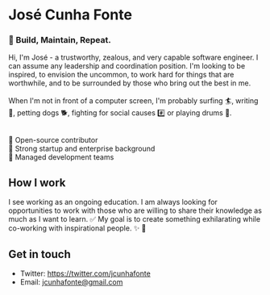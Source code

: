 # José Cunha Fonte

### 🚧 Build, Maintain, Repeat.

Hi, I'm José - a trustworthy, zealous, and very capable software engineer. I can assume any leadership and coordination position. I'm looking to be inspired, to envision the uncommon, to work hard for things that are worthwhile, and to be surrounded by those who bring out the best in me. <br /> <br /> When I'm not in front of a computer screen, I'm probably surfing 🏄, writing 📓, petting dogs 🐕, fighting for social causes #️⃣ or playing drums 🥁. <br /><br />

🧬 Open-source contributor <br />
🚀 Strong startup and enterprise background <br />
📝 Managed development teams <br />

## How I work
I see working as an ongoing education. I am always looking for opportunities to work with those who are willing to share their knowledge as much as I want to learn. ✅ My goal is to create something exhilarating while co-working with inspirational people. ✨ 🌈

## Get in touch
- Twitter: https://twitter.com/jcunhafonte
- Email: [jcunhafonte@gmail.com](mailto:jcunhafonte@gmail.com)
